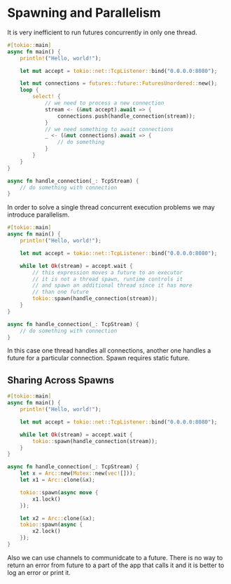 # Spawning and Parallelism
It is very inefficient to run futures concurrently in only one thread.
```rust
#[tokio::main]
async fn main() {
    println!("Hello, world!");

    let mut accept = tokio::net::TcpListener::bind("0.0.0.0:8080");

    let mut connections = futures::future::FuturesUnordered::new();
    loop {
        select! {
            // we need to process a new connection
            stream <- (&mut accept).await => {
                connections.push(handle_connection(stream));
            }
            // we need something to await connections
            _ <- (&mut connections).await => {
                // do something
            }
        }
    }
}

async fn handle_connection(_: TcpStream) {
    // do something with connection
}
```

In order to solve a single thread concurrent execution problems we may introduce parallelism.

```rust
#[tokio::main]
async fn main() {
    println!("Hello, world!");

    let mut accept = tokio::net::TcpListener::bind("0.0.0.0:8080");

    while let Ok(stream) = accept.wait {
        // this expression moves a future to an executor
        // it is not a thread spawn, runtime controls it
        // and spawn an additional thread since it has more
        // than one future
        tokio::spawn(handle_connection(stream));
    }
}

async fn handle_connection(_: TcpStream) {
    // do something with connection
}
```
In this case one thread handles all connections, another one handles a future for a particular connection. Spawn requires static future.

## Sharing Across Spawns

```rust
#[tokio::main]
async fn main() {
    println!("Hello, world!");

    let mut accept = tokio::net::TcpListener::bind("0.0.0.0:8080");

    while let Ok(stream) = accept.wait {
        tokio::spawn(handle_connection(stream));
    }
}

async fn handle_connection(_: TcpStream) {
    let x = Arc::new(Mutex::new(vec![]));
    let x1 = Arc::clone(&x);

    tokio::spawn(async move {
        x1.lock()
    });

    let x2 = Arc::clone(&x);
    tokio::spawn(async {
        x2.lock()
    });
}
```
Also we can use channels to communidcate to a future. There is no way to return an error from future to a part of the app that calls it and it is better to log an error or print it.